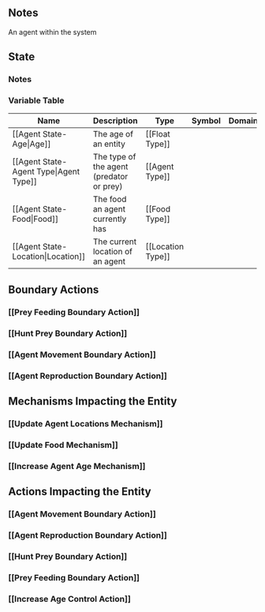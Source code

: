 ## Notes
An agent within the system
## State
### Notes

### Variable Table
| Name | Description | Type | Symbol | Domain |
| --- | --- | --- | --- | --- |
|[[Agent State-Age\|Age]]|The age of an entity|[[Float Type]]|||
|[[Agent State-Agent Type\|Agent Type]]|The type of the agent (predator or prey)|[[Agent Type]]|||
|[[Agent State-Food\|Food]]|The food an agent currently has|[[Food Type]]|||
|[[Agent State-Location\|Location]]|The current location of an agent|[[Location Type]]|||


## Boundary Actions
### [[Prey Feeding Boundary Action]]
### [[Hunt Prey Boundary Action]]
### [[Agent Movement Boundary Action]]
### [[Agent Reproduction Boundary Action]]
## Mechanisms Impacting the Entity
### [[Update Agent Locations Mechanism]]
### [[Update Food Mechanism]]
### [[Increase Agent Age Mechanism]]
## Actions Impacting the Entity
### [[Agent Movement Boundary Action]]
### [[Agent Reproduction Boundary Action]]
### [[Hunt Prey Boundary Action]]
### [[Prey Feeding Boundary Action]]
### [[Increase Age Control Action]]

